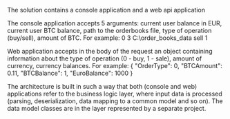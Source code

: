 The solution contains a console application and a web api application

The console application accepts 5 arguments: current user balance in EUR, current user BTC balance, path to the orderbooks file, type of operation (buy/sell), amount of BTC. 
For example: 0 3 C:\order_books_data sell 1

Web application accepts in the body of the request an object containing information about the type of operation (0 - buy, 1 - sale), amount of currency, currency balances. For example:
{
    "OrderType": 0,
    "BTCAmount": 0.11,
    "BTCBalance": 1,
    "EuroBalance": 1000
}

The architecture is built in such a way that both (console and web) applications refer to the business logic layer, where input data is processed (parsing, deserialization, data mapping to a common model and so on). The data model classes are in the layer represented by a separate project.
